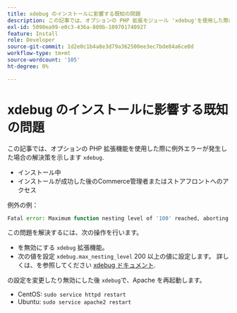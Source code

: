 ```yaml
---
title: xdebug のインストールに影響する既知の問題
description: この記事では、オプションの PHP 拡張モジュール 'xdebug'を使用した際に例外エラーが発生した場合の解決策を提供します。
exl-id: 5090ea99-e0c3-436a-809b-109701740927
feature: Install
role: Developer
source-git-commit: 1d2e0c1b4a8e3d79a362500ee3ec7bde84a6ce0d
workflow-type: tm+mt
source-wordcount: '105'
ht-degree: 0%

---
```


# xdebug のインストールに影響する既知の問題

この記事では、オプションの PHP 拡張機能を使用した際に例外エラーが発生した場合の解決策を示します `xdebug`.

* インストール中
* インストールが成功した後のCommerce管理者またはストアフロントへのアクセス

例外の例：

```php
Fatal error: Maximum function nesting level of '100' reached, aborting!
```

この問題を解決するには、次の操作を行います。

* を無効にする `xdebug` 拡張機能。
* 次の値を設定 `xdebug.max_nesting_level` 200 以上の値に設定します。 詳しくは、を参照してください [xdebug ドキュメント](http://xdebug.org/docs/basic#max_nesting_level).

の設定を変更したり無効にした後 `xdebug`で、Apache を再起動します。

* CentOS: `sudo service httpd restart`
* Ubuntu: `sudo service apache2 restart`
